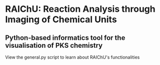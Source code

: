 # RAIChU: Reaction Analysis through Imaging of Chemical Units
## Python-based informatics  tool for the visualisation of PKS chemistry
View the general.py script to learn about RAIChU's functionalities

